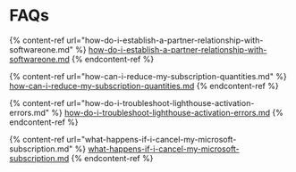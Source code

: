 # FAQs

{% content-ref url="how-do-i-establish-a-partner-relationship-with-softwareone.md" %}
[how-do-i-establish-a-partner-relationship-with-softwareone.md](how-do-i-establish-a-partner-relationship-with-softwareone.md)
{% endcontent-ref %}

{% content-ref url="how-can-i-reduce-my-subscription-quantities.md" %}
[how-can-i-reduce-my-subscription-quantities.md](how-can-i-reduce-my-subscription-quantities.md)
{% endcontent-ref %}

{% content-ref url="how-do-i-troubleshoot-lighthouse-activation-errors.md" %}
[how-do-i-troubleshoot-lighthouse-activation-errors.md](how-do-i-troubleshoot-lighthouse-activation-errors.md)
{% endcontent-ref %}

{% content-ref url="what-happens-if-i-cancel-my-microsoft-subscription.md" %}
[what-happens-if-i-cancel-my-microsoft-subscription.md](what-happens-if-i-cancel-my-microsoft-subscription.md)
{% endcontent-ref %}
